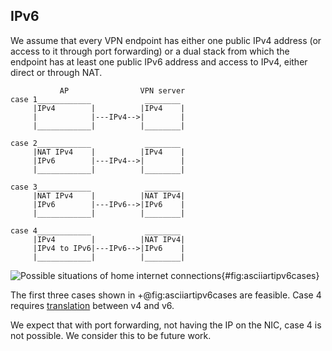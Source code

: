 ## IPv6

We assume that every VPN endpoint has either one public IPv4 address
(or access to it through port forwarding)
or a dual stack from which the endpoint has at least one public IPv6 address
and access to IPv4, either direct or through NAT.


```
           AP                VPN server
case 1____________            ________
     |IPv4        |          |IPv4    |
     |            |---IPv4-->|        |
     |____________|          |________|
    
case 2____________            ________
     |NAT IPv4    |          |IPv4    |
     |IPv6        |---IPv4-->|        |
     |____________|          |________|
    
case 3____________            ________
     |NAT IPv4    |          |NAT IPv4|
     |IPv6        |---IPv6-->|IPv6    |
     |____________|          |________|
    
case 4____________            ________
     |IPv4        |          |NAT IPv4|
     |IPv4 to IPv6|---IPv6-->|IPv6    |
     |____________|          |________|
```
![Possible situations of home internet connections](/pixel.png){#fig:asciiartipv6cases}


The first three cases shown in +@fig:asciiartipv6cases are feasible.
Case 4 requires
[translation](https://labs.ripe.net/Members/emileaben/6to4-why-is-it-so-bad)
between v4 and v6.
<!--
For the scope of this research, we will use port forwarding
from a provider router.
-->

We expect that with port forwarding,
not having the IP on the NIC, case 4 is not possible.
We consider this to be future work.

<!--
### TODO

https://superuser.com/questions/1259994/can-i-reach-my-ipv6-website-via-ipv4

What I want:
to listen on the IPv4 interface and be able to get IPv6,
this will be a killer feature,
but...
has nothing to do with this protocol,
only the interoperability for interconnecting.
-->

